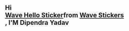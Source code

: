 <h2>Hi <div class="tenor-gif-embed" data-postid="22026836" data-share-method="host" data-aspect-ratio="1" data-width="100%"><a href="https://tenor.com/view/wave-hello-emote-flat-waving-gif-22026836">Wave Hello Sticker</a>from <a href="https://tenor.com/search/wave-stickers">Wave Stickers</a></div> <script type="text/javascript" async src="https://tenor.com/embed.js"></script>, I'M Dipendra Yadav</h2>
